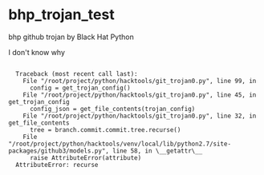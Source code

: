 # bhp_trojan_test
bhp github trojan by Black Hat Python


I don't know why

<p><code>
  Traceback (most recent call last):  
    File "/root/project/python/hacktools/git_trojan0.py", line 99, in <module>  
      config = get_trojan_config()  
    File "/root/project/python/hacktools/git_trojan0.py", line 45, in get_trojan_config  
      config_json = get_file_contents(trojan_config)  
    File "/root/project/python/hacktools/git_trojan0.py", line 32, in get_file_contents  
      tree = branch.commit.commit.tree.recurse()  
    File "/root/project/python/hacktools/venv/local/lib/python2.7/site-packages/github3/models.py", line 58, in \__getattr\__  
      raise AttributeError(attribute)  
  AttributeError: recurse  
</code></p>
